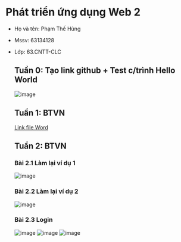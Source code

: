 # Phát triển ứng dụng Web 2
- Họ và tên: Phạm Thế Hùng
- Mssv: 63134128
- Lớp: 63.CNTT-CLC

  ## Tuần 0: Tạo link github + Test c/trình Hello World
  ![image](https://github.com/TheHung622k2/63134128_Web2/assets/131739098/d2ab5c74-0069-4e4e-b416-b38d6d056279)
  ## Tuần 1: BTVN
  [Link file Word](https://github.com/TheHung622k2/63134128_Web2/blob/main/B%C3%A0i%20t%E1%BA%ADp/B%C3%A0i%20t%E1%BA%ADp%20tu%E1%BA%A7n%201_63134128.docx)
  ## Tuần 2: BTVN
  ### Bài 2.1 Làm lại ví dụ 1
  ![image](https://github.com/TheHung622k2/63134128_Web2/assets/131739098/4aaf726f-81e2-46d4-abaf-8101debb0fb2)
  ### Bài 2.2 Làm lại ví dụ 2
  ![image](https://github.com/TheHung622k2/63134128_Web2/assets/131739098/8cf21280-ef12-4ec7-9eb5-de7e02416571)
  ### Bài 2.3 Login
  ![image](https://github.com/TheHung622k2/63134128_Web2/assets/131739098/65def300-1ce5-43e7-a971-0bfb21640366)
  ![image](https://github.com/TheHung622k2/63134128_Web2/assets/131739098/fde28aa9-c8ac-4246-8a49-a02fcc543878)
  ![image](https://github.com/TheHung622k2/63134128_Web2/assets/131739098/07c12b8f-b854-45b2-8013-24bbda158b7f)


 











 
